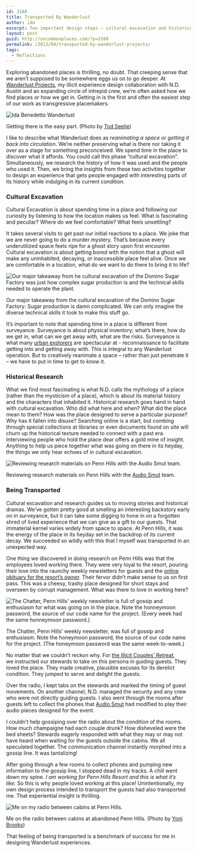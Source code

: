 ```yaml
---
id: 3168
title: Transported By Wanderlust
author: ida
excerpt: Two important design steps – cultural excavation and historical research – feed every Wanderlust event.
layout: post
guid: http://uncommonplaces.com/?p=3168
permalink: /2013/04/transported-by-wanderlust-projects/
tags:
  - Reflections
---
```

Exploring abandoned places is thrilling, no doubt. That creeping sense that we aren&#8217;t supposed to be somewhere eggs us on to go deeper. At <a href="http://wanderlustprojects.com/" target="_blank">Wanderlust Projects</a>, my illicit experience design collaboration with N.D. Austin and an expanding circle of intrepid crew, we&#8217;re often asked how we find places or how we get in. Getting in is the first and often the easiest step of our work as transgressive placemakers.

<div class="wp-caption alignnone">
  <img alt="Ida Benedetto Wanderlust" src="{{ site.baseurl }}/images/2013/04/8118152086_3f1889156f_o.jpg" />
  
  <p class="wp-caption-text">
    Getting there is the easy part. (Photo by <a href="http://www.todseelie.com" target="_blank">Tod Seelie</a>)
  </p>
</div>

I like to describe what Wanderlust does as *reanimating a space* or *getting it back into circulation*. We’re neither preserving what is there nor taking it over as a stage for something preconceived. We spend time in the place to discover what it affords. You could call this phase &#8220;cultural excavation&#8221;. Simultaneously, we research the history of how it was used and the people who used it. Then, we bring the insights from these two activities together to design an experience that gets people engaged with interesting parts of its history while indulging in its current condition.

### Cultural Excavation

Cultural Excavation is about spending time in a place and following our curiosity by listening to how the location makes us feel. What is fascinating and peculiar? Where do we feel comfortable? What feels unsettling?

It takes several visits to get past our initial reactions to a place. We joke that we are never going to do a murder mystery. That’s because every underutilized space feels ripe for a ghost story upon first encounter. Cultural excavation is about getting bored with the notion that a ghost will make any uninhabited, decaying, or inaccessible place feel alive. Once we are comfortable in a location, what do we want to do there to bring it to life?

<div id="attachment_3177" class="wp-caption alignnone">
  <img  alt="Our major takeaway from he cultural excavation of the Domino Sugar Factory was just how complex sugar production is and the technical skills needed to operate the plant." src="{{ site.baseurl }}/images/2013/04/11-23-12CandyLandScouting177-1024x682.jpg"  />
  
  <p class="wp-caption-text">
    Our major takeaway from the cultural excavation of the Domino Sugar Factory: Sugar production is damn complicated. We can only imagine the diverse technical skills it took to make this stuff go.
  </p>
</div>

It’s important to note that spending time in a place is different from surveyance. Surveyance is about physical inventory; what’s there, how do we get in, what can we get away with, what are the risks. Surveyance is what many <a href="http://en.wikipedia.org/wiki/Urban_explorers" target="_blank">urban explorers</a> are spectacular at - reconnaissance to facilitate getting into and getting away with. This is integral to any Wanderlust operation. But to creatively reanimate a space – rather than just penetrate it – we have to put in time to get to know it.

### Historical Research

What we find most fascinating is what N.D. calls the mythology of a place (rather than the mysticism of a place), which is about its material history and the characters that inhabited it. Historical research goes hand in hand with cultural excavation. Who did what here and when? What did the place mean to them? How was the place designed to serve a particular purpose? Why has it fallen into disuse? Searching online is a start, but combing through special collections at libraries or even documents found on site will churn up the historical texture needed to connect with a past era. Interviewing people who hold the place dear offers a gold mine of insight. Anything to help us piece together what was going on there in its heyday, the things we only hear echoes of in cultural excavation.

<div class="wp-caption alignnone">
  <img alt="Reviewing research materials on Penn Hills with the Audio Smut team." src="{{ site.baseurl }}/images/2013/04/12-08-16AudioMeeting001-1024x768.jpg"  />
  
  <p class="wp-caption-text">
    Reviewing research materials on Penn Hills with the <a href="http://audiosmut.ca/" target="_blank">Audio Smut</a> team.
  </p>
</div>

### Being Transported

Cultural excavation and research guides us to moving stories and historical dramas. We’ve gotten pretty good at smelling an interesting backstory early on in surveyance, but it can take some digging to hone in on a forgotten shred of lived experience that we can give as a gift to our guests. That immaterial kernel varies widely from space to space. At Penn Hills, it was the energy of the place in its heyday set in the backdrop of its current decay. We succeeded so wildly with this that I myself was transported in an unexpected way.

One thing we discovered in doing research on Penn Hills was that the employees loved working there. They were very loyal to the resort, pouring their love into the raunchy weekly newsletters for guests and the <a href="http://www.legacy.com/guestbooks/poconorecord/guestbook.aspx?n=frances-poalillo&pid=124874282" target="_blank">online obituary for the resort’s owner</a>. Their fervor didn&#8217;t make sense to us on first pass. This was a cheesy, trashy place designed for short stays and overseen by corrupt management. What was there to love in working here?

<div class="wp-caption alignnone">
  <img class="size-full wp-image-3169" alt="The Chatter, Penn Hills' weekly newsletter is full of gossip and enthusiasm for what was going on in the place. Note the honneymoon password, the source of our code name for the project. (Every week had the same honneymoon password.)" src="{{ site.baseurl }}/images/2013/04/12-08-16AudioMeeting013.jpg" />
  
  <p class="wp-caption-text">
    The Chatter, Penn Hills&#8217; weekly newsletter, was full of gossip and enthusiasm. Note the honeymoon password, the source of our code name for the project. (The honeymoon password was the same week-to-week.)
  </p>
</div>

No matter that we couldn’t reckon why. For <a href="http://wanderlustprojects.com/couplesretreat" target="_blank">the Illicit Couples&#8217; Retreat</a>, we instructed our stewards to take on this persona in guiding guests. They loved the place. They made creative, plausible excuses for its derelict condition. They jumped to serve and delight the guests.

Over the radio, I kept tabs on the stewards and marked the timing of guest movements. On another channel, N.D. managed the security and any crew who were not directly guiding guests. I also went through the rooms after guests left to collect the phones that <a href="http://audiosmut.ca/" target="_blank">Audio Smut</a> had modified to play their audio pieces designed for the event.

I couldn’t help gossiping over the radio about the condition of the rooms. How much champaigne had each couple drunk? How disheveled were the bed sheets? Stewards eagerly responded with what they may or may not have heard when waiting for the guests outside the cabins. We all speculated together. The communication channel instantly morphed into a gossip line. It was tantalizing!

After going through a few rooms to collect phones and pumping new information to the gossip line, I stopped dead in my tracks. A chill went down my spine. *I am working for Penn Hills Resort and this is what it&#8217;s like.* So this is why people loved working at this place! Unintentionally, my own design process intended to transport the guests had also transported me. That experiential insight is thrilling.

<div class="wp-caption alignnone">
  <img class="size-large wp-image-3171" alt="Me on my radio between cabins at Penn Hills." src="{{ site.baseurl }}/images/2013/04/MG_3339-1024x682.jpg"  />
  
  <p class="wp-caption-text">
    Me on the radio between cabins at abandoned Penn Hills. (Photo by <a href="http://www.yonibrook.com/" target="_blank">Yoni Brooks</a>)
  </p>
</div>

That feeling of being transported is a benchmark of success for me in designing Wanderlust experiences.